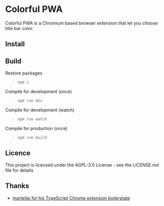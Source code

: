 # Colorful PWA
Colorful PWA is a Chromium based browser extension that let you choose title bar color.

## Install

## Build
Restore packages 
> `npm i`

Compile for development (once)
> `npm run dev`

Compile for development (watch)
> `npm run watch`

Compile for production (once)
> `npm run build`

## Licence
This project is licensed under the AGPL-3.0 License - see the LICENSE.md file for details

## Thanks
- [martellaj for his TypeScript Chrome extension boilerplate](https://github.com/martellaj/chrome-extension-react-typescript-boilerplate)
